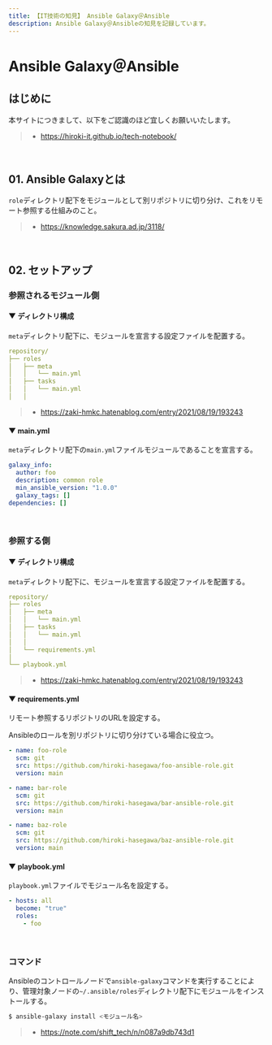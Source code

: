 ```yaml
---
title: 【IT技術の知見】 Ansible Galaxy＠Ansible
description: Ansible Galaxy＠Ansibleの知見を記録しています。
---
```


# Ansible Galaxy＠Ansible

## はじめに

本サイトにつきまして、以下をご認識のほど宜しくお願いいたします。

> - https://hiroki-it.github.io/tech-notebook/

<br>

## 01. Ansible Galaxyとは

`role`ディレクトリ配下をモジュールとして別リポジトリに切り分け、これをリモート参照する仕組みのこと。

> - https://knowledge.sakura.ad.jp/3118/

<br>

## 02. セットアップ

### 参照されるモジュール側

#### ▼ ディレクトリ構成

`meta`ディレクトリ配下に、モジュールを宣言する設定ファイルを配置する。

```yaml
repository/
├── roles
│   ├── meta
│   │   └── main.yml
│   ├── tasks
│   │   └── main.yml
│   │
```

> - https://zaki-hmkc.hatenablog.com/entry/2021/08/19/193243

#### ▼ main.yml

`meta`ディレクトリ配下の`main.yml`ファイルモジュールであることを宣言する。

```yaml
galaxy_info:
  author: foo
  description: common role
  min_ansible_version: "1.0.0"
  galaxy_tags: []
dependencies: []
```

<br>

### 参照する側

#### ▼ ディレクトリ構成

`meta`ディレクトリ配下に、モジュールを宣言する設定ファイルを配置する。

```yaml
repository/
├── roles
│   ├── meta
│   │   └── main.yml
│   ├── tasks
│   │   └── main.yml
│   │
│   └── requirements.yml
│
└── playbook.yml
```

> - https://zaki-hmkc.hatenablog.com/entry/2021/08/19/193243

#### ▼ requirements.yml

リモート参照するリポジトリのURLを設定する。

Ansibleのロールを別リポジトリに切り分けている場合に役立つ。

```yaml
- name: foo-role
  scm: git
  src: https://github.com/hiroki-hasegawa/foo-ansible-role.git
  version: main

- name: bar-role
  scm: git
  src: https://github.com/hiroki-hasegawa/bar-ansible-role.git
  version: main

- name: baz-role
  scm: git
  src: https://github.com/hiroki-hasegawa/baz-ansible-role.git
  version: main
```

#### ▼ playbook.yml

`playbook.yml`ファイルでモジュール名を設定する。

```yaml
- hosts: all
  become: "true"
  roles:
    - foo
```

<br>

### コマンド

Ansibleのコントロールノードで`ansible-galaxy`コマンドを実行することにより、管理対象ノードの`~/.ansible/roles`ディレクトリ配下にモジュールをインストールする。

```bash
$ ansible-galaxy install <モジュール名>
```

> - https://note.com/shift_tech/n/n087a9db743d1

<br>
